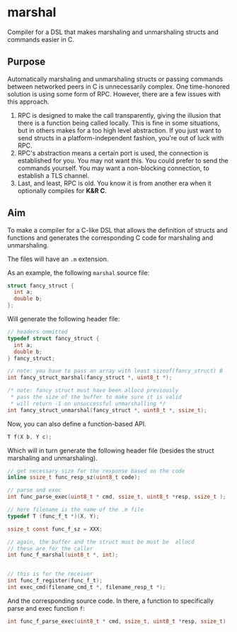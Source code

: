 # marshal
Compiler for a DSL that makes marshaling and unmarshaling structs and commands easier in C.

## Purpose
Automatically marshaling and unmarshaling structs or passing commands between networked peers in C is unnecessarily complex.
One time-honored solution is using some form of RPC. However, there are a few issues with this approach.

  1. RPC is designed to make the call transparently, giving the illusion that there is a function being called locally. This is fine in some situations, but in others makes for a too high level abstraction. If you just want to send structs in a platform-independent fashion, you're out of luck with RPC.
  2. RPC's abstraction means a certain port is used, the connection is established for you. You may not want this. You could prefer to send the commands yourself. You may want a non-blocking connection, to establish a TLS channel.
  3. Last, and least, RPC is old. You know it is from another era when it optionally compiles for **K&R C**.

## Aim
To make a compiler for a C-like DSL that allows the definition of structs and functions and generates the corresponding C code for marshaling and unmarshaling.

The files will have an `.m` extension.

As an example, the following `marshal` source file:

```C
struct fancy_struct {
  int a;
  double b;
};
```

Will generate the following header file:

```C
// headers ommitted
typedef struct fancy_struct {
  int a;
  double b;
} fancy_struct;

// note: you have to pass an array with least sizeof(fancy_struct) B
int fancy_struct_marshal(fancy_struct *, uint8_t *);

/* note: fancy struct must have been allocd previously
 * pass the size of the buffer to make sure it is valid
 * will return -1 on unsuccessful unmarshalling */
int fancy_struct_unmarshal(fancy_struct *, uint8_t *, ssize_t);
```


Now, you can also define a function-based API.

```C
T f(X b, Y c);
```

Which will in turn generate the following header file (besides the struct marshaling and unmarshaling).

```C
// get necessary size for the response based on the code
inline ssize_t func_resp_sz(uint8_t code);

// parse and exec
int func_parse_exec(uint8_t * cmd, ssize_t, uint8_t *resp, ssize_t );

// here filename is the name of the .m file
typedef T (func_f_t *)(X, Y);

ssize_t const func_f_sz = XXX;

// again, the buffer and the struct must be must be  allocd
// these are for the caller
int func_f_marshal(uint8_t *, int);


// this is for the receiver
int func_f_register(func_f_t);
int exec_cmd(filename_cmd_t *, filename_resp_t *);
```

And the corresponding source code. In there, a function to specifically parse and exec function `f`:
```C
int func_f_parse_exec(uint8_t * cmd, ssize_t, uint8_t *resp, ssize_t)
```
